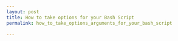 ```yaml
---
layout: post
title: How to take options for your Bash Script
permalink: how_to_take_options_arguments_for_your_bash_script

---
```

    
